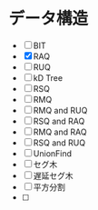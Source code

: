 # データ構造
- [ ] BIT
- [x] RAQ
- [ ] RUQ
- [ ] kD Tree
- [ ] RSQ
- [ ] RMQ
- [ ] RMQ and RUQ
- [ ] RSQ and RAQ
- [ ] RMQ and RAQ
- [ ] RSQ and RUQ
- [ ] UnionFind
- [ ] セグ木
- [ ] 遅延セグ木
- [ ] 平方分割
- [ ] 
